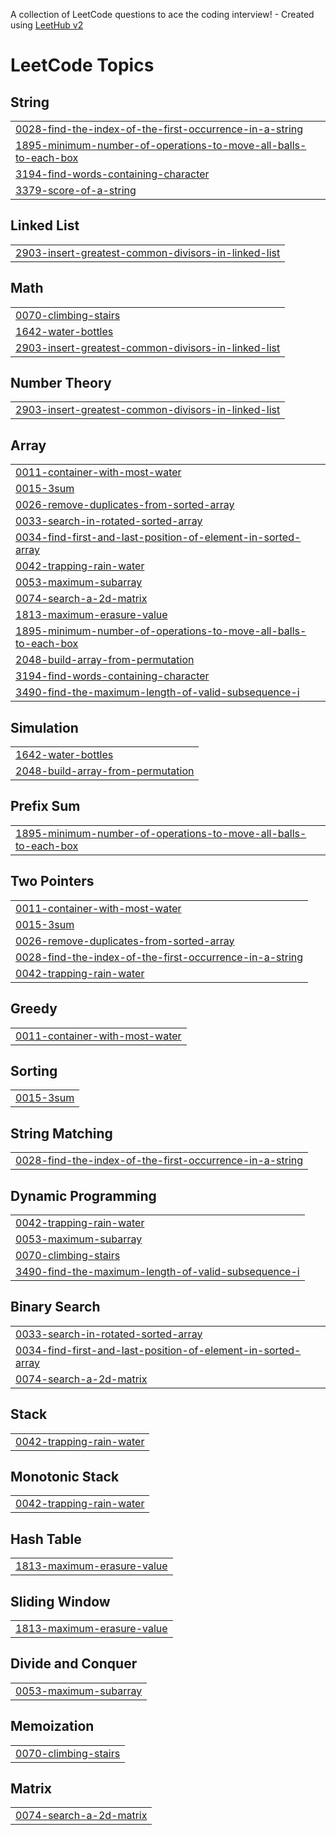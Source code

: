 A collection of LeetCode questions to ace the coding interview! - Created using [LeetHub v2](https://github.com/arunbhardwaj/LeetHub-2.0)
<!---LeetCode Topics Start-->
# LeetCode Topics
## String
|  |
| ------- |
| [0028-find-the-index-of-the-first-occurrence-in-a-string](https://github.com/lavapatos/leetcode/tree/master/0028-find-the-index-of-the-first-occurrence-in-a-string) |
| [1895-minimum-number-of-operations-to-move-all-balls-to-each-box](https://github.com/lavapatos/leetcode/tree/master/1895-minimum-number-of-operations-to-move-all-balls-to-each-box) |
| [3194-find-words-containing-character](https://github.com/lavapatos/leetcode/tree/master/3194-find-words-containing-character) |
| [3379-score-of-a-string](https://github.com/lavapatos/leetcode/tree/master/3379-score-of-a-string) |
## Linked List
|  |
| ------- |
| [2903-insert-greatest-common-divisors-in-linked-list](https://github.com/lavapatos/leetcode/tree/master/2903-insert-greatest-common-divisors-in-linked-list) |
## Math
|  |
| ------- |
| [0070-climbing-stairs](https://github.com/lavapatos/leetcode/tree/master/0070-climbing-stairs) |
| [1642-water-bottles](https://github.com/lavapatos/leetcode/tree/master/1642-water-bottles) |
| [2903-insert-greatest-common-divisors-in-linked-list](https://github.com/lavapatos/leetcode/tree/master/2903-insert-greatest-common-divisors-in-linked-list) |
## Number Theory
|  |
| ------- |
| [2903-insert-greatest-common-divisors-in-linked-list](https://github.com/lavapatos/leetcode/tree/master/2903-insert-greatest-common-divisors-in-linked-list) |
## Array
|  |
| ------- |
| [0011-container-with-most-water](https://github.com/lavapatos/leetcode/tree/master/0011-container-with-most-water) |
| [0015-3sum](https://github.com/lavapatos/leetcode/tree/master/0015-3sum) |
| [0026-remove-duplicates-from-sorted-array](https://github.com/lavapatos/leetcode/tree/master/0026-remove-duplicates-from-sorted-array) |
| [0033-search-in-rotated-sorted-array](https://github.com/lavapatos/leetcode/tree/master/0033-search-in-rotated-sorted-array) |
| [0034-find-first-and-last-position-of-element-in-sorted-array](https://github.com/lavapatos/leetcode/tree/master/0034-find-first-and-last-position-of-element-in-sorted-array) |
| [0042-trapping-rain-water](https://github.com/lavapatos/leetcode/tree/master/0042-trapping-rain-water) |
| [0053-maximum-subarray](https://github.com/lavapatos/leetcode/tree/master/0053-maximum-subarray) |
| [0074-search-a-2d-matrix](https://github.com/lavapatos/leetcode/tree/master/0074-search-a-2d-matrix) |
| [1813-maximum-erasure-value](https://github.com/lavapatos/leetcode/tree/master/1813-maximum-erasure-value) |
| [1895-minimum-number-of-operations-to-move-all-balls-to-each-box](https://github.com/lavapatos/leetcode/tree/master/1895-minimum-number-of-operations-to-move-all-balls-to-each-box) |
| [2048-build-array-from-permutation](https://github.com/lavapatos/leetcode/tree/master/2048-build-array-from-permutation) |
| [3194-find-words-containing-character](https://github.com/lavapatos/leetcode/tree/master/3194-find-words-containing-character) |
| [3490-find-the-maximum-length-of-valid-subsequence-i](https://github.com/lavapatos/leetcode/tree/master/3490-find-the-maximum-length-of-valid-subsequence-i) |
## Simulation
|  |
| ------- |
| [1642-water-bottles](https://github.com/lavapatos/leetcode/tree/master/1642-water-bottles) |
| [2048-build-array-from-permutation](https://github.com/lavapatos/leetcode/tree/master/2048-build-array-from-permutation) |
## Prefix Sum
|  |
| ------- |
| [1895-minimum-number-of-operations-to-move-all-balls-to-each-box](https://github.com/lavapatos/leetcode/tree/master/1895-minimum-number-of-operations-to-move-all-balls-to-each-box) |
## Two Pointers
|  |
| ------- |
| [0011-container-with-most-water](https://github.com/lavapatos/leetcode/tree/master/0011-container-with-most-water) |
| [0015-3sum](https://github.com/lavapatos/leetcode/tree/master/0015-3sum) |
| [0026-remove-duplicates-from-sorted-array](https://github.com/lavapatos/leetcode/tree/master/0026-remove-duplicates-from-sorted-array) |
| [0028-find-the-index-of-the-first-occurrence-in-a-string](https://github.com/lavapatos/leetcode/tree/master/0028-find-the-index-of-the-first-occurrence-in-a-string) |
| [0042-trapping-rain-water](https://github.com/lavapatos/leetcode/tree/master/0042-trapping-rain-water) |
## Greedy
|  |
| ------- |
| [0011-container-with-most-water](https://github.com/lavapatos/leetcode/tree/master/0011-container-with-most-water) |
## Sorting
|  |
| ------- |
| [0015-3sum](https://github.com/lavapatos/leetcode/tree/master/0015-3sum) |
## String Matching
|  |
| ------- |
| [0028-find-the-index-of-the-first-occurrence-in-a-string](https://github.com/lavapatos/leetcode/tree/master/0028-find-the-index-of-the-first-occurrence-in-a-string) |
## Dynamic Programming
|  |
| ------- |
| [0042-trapping-rain-water](https://github.com/lavapatos/leetcode/tree/master/0042-trapping-rain-water) |
| [0053-maximum-subarray](https://github.com/lavapatos/leetcode/tree/master/0053-maximum-subarray) |
| [0070-climbing-stairs](https://github.com/lavapatos/leetcode/tree/master/0070-climbing-stairs) |
| [3490-find-the-maximum-length-of-valid-subsequence-i](https://github.com/lavapatos/leetcode/tree/master/3490-find-the-maximum-length-of-valid-subsequence-i) |
## Binary Search
|  |
| ------- |
| [0033-search-in-rotated-sorted-array](https://github.com/lavapatos/leetcode/tree/master/0033-search-in-rotated-sorted-array) |
| [0034-find-first-and-last-position-of-element-in-sorted-array](https://github.com/lavapatos/leetcode/tree/master/0034-find-first-and-last-position-of-element-in-sorted-array) |
| [0074-search-a-2d-matrix](https://github.com/lavapatos/leetcode/tree/master/0074-search-a-2d-matrix) |
## Stack
|  |
| ------- |
| [0042-trapping-rain-water](https://github.com/lavapatos/leetcode/tree/master/0042-trapping-rain-water) |
## Monotonic Stack
|  |
| ------- |
| [0042-trapping-rain-water](https://github.com/lavapatos/leetcode/tree/master/0042-trapping-rain-water) |
## Hash Table
|  |
| ------- |
| [1813-maximum-erasure-value](https://github.com/lavapatos/leetcode/tree/master/1813-maximum-erasure-value) |
## Sliding Window
|  |
| ------- |
| [1813-maximum-erasure-value](https://github.com/lavapatos/leetcode/tree/master/1813-maximum-erasure-value) |
## Divide and Conquer
|  |
| ------- |
| [0053-maximum-subarray](https://github.com/lavapatos/leetcode/tree/master/0053-maximum-subarray) |
## Memoization
|  |
| ------- |
| [0070-climbing-stairs](https://github.com/lavapatos/leetcode/tree/master/0070-climbing-stairs) |
## Matrix
|  |
| ------- |
| [0074-search-a-2d-matrix](https://github.com/lavapatos/leetcode/tree/master/0074-search-a-2d-matrix) |
<!---LeetCode Topics End-->